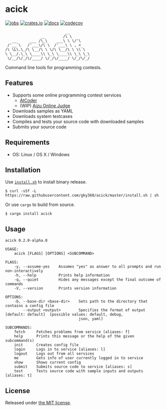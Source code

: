 # acick

[![jobs](https://github.com/gky360/acick/workflows/jobs/badge.svg)](https://github.com/gky360/acick/actions)
[![crates.io](https://img.shields.io/crates/v/acick.svg)](https://crates.io/crates/acick)
[![docs](https://docs.rs/acick/badge.svg)](https://docs.rs/acick)
[![codecov](https://codecov.io/gh/gky360/acick/branch/master/graph/badge.svg)](https://codecov.io/gh/gky360/acick)

```
                           __
                __        /\ \
   __      ___ /\_\    ___\ \ \/'\
 /'__`\   /'___\/\ \  /'___\ \ , <
/\ \L\.\_/\ \__/\ \ \/\ \__/\ \ \\`\
\ \__/.\_\ \____\\ \_\ \____\\ \_\ \_\
 \/__/\/_/\/____/ \/_/\/____/ \/_/\/_/
```

Command line tools for programming contests.

## Features

- Supports some online programming contest services
    - [AtCoder](https://atcoder.jp/)
    - (WIP) [Aizu Online Judge](http://judge.u-aizu.ac.jp/)
- Downloads samples as YAML
- Downloads system testcases
- Compiles and tests your source code with downloaded samples
- Submits your source code

## Requirements

- OS: Linux / OS X / Windows

## Installation

Use [`install.sh`](https://github.com/gky360/acick/blob/master/install.sh) to install binary release.

```
$ curl -sSf -L https://raw.githubusercontent.com/gky360/acick/master/install.sh | sh
```

Or use `cargo` to build from source.

```
$ cargo install acick
```

## Usage

<!-- __ACICK_USAGE_BEGIN__ -->
```
acick 0.2.0-alpha.0

USAGE:
    acick [FLAGS] [OPTIONS] <SUBCOMMAND>

FLAGS:
    -y, --assume-yes    Assumes "yes" as answer to all prompts and run non-interactively
    -h, --help          Prints help information
    -q, --quiet         Hides any messages except the final outcome of commands
    -V, --version       Prints version information

OPTIONS:
    -b, --base-dir <base-dir>    Sets path to the directory that contains a config file
        --output <output>        Specifies the format of output [default: default]  [possible values: default, debug,
                                 json, yaml]

SUBCOMMANDS:
    fetch     Fetches problems from service [aliases: f]
    help      Prints this message or the help of the given subcommand(s)
    init      Creates config file
    login     Logs in to service [aliases: l]
    logout    Logs out from all services
    me        Gets info of user currently logged in to service
    show      Shows current config
    submit    Submits source code to service [aliases: s]
    test      Tests source code with sample inputs and outputs [aliases: t]
```
<!-- __ACICK_USAGE_END__ -->

## License

Released under [the MIT license](LICENSE).
